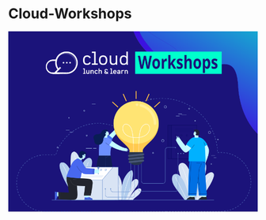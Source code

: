 # Cloud-Workshops

![CLL Cloud Workshops Logo](./CLL-Workshop-small.png "CLL Cloud Workshops Logo")
